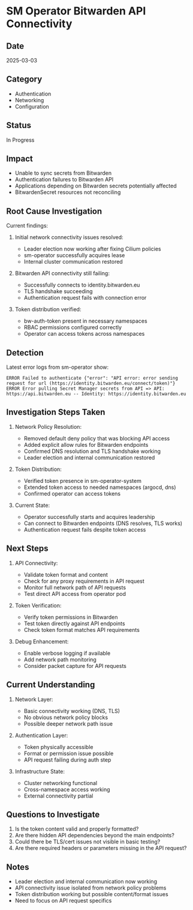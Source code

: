 # SM Operator Bitwarden API Connectivity

## Date

2025-03-03

## Category

- Authentication
- Networking
- Configuration

## Status

In Progress

## Impact

- Unable to sync secrets from Bitwarden
- Authentication failures to Bitwarden API
- Applications depending on Bitwarden secrets potentially affected
- BitwardenSecret resources not reconciling

## Root Cause Investigation

Current findings:

1. Initial network connectivity issues resolved:

   - Leader election now working after fixing Cilium policies
   - sm-operator successfully acquires lease
   - Internal cluster communication restored

2. Bitwarden API connectivity still failing:

   - Successfully connects to identity.bitwarden.eu
   - TLS handshake succeeding
   - Authentication request fails with connection error

3. Token distribution verified:
   - bw-auth-token present in necessary namespaces
   - RBAC permissions configured correctly
   - Operator can access tokens across namespaces

## Detection

Latest error logs from sm-operator show:

```
ERROR Failed to authenticate {"error": "API error: error sending request for url (https://identity.bitwarden.eu/connect/token)"}
ERROR Error pulling Secret Manager secrets from API => API: https://api.bitwarden.eu -- Identity: https://identity.bitwarden.eu
```

## Investigation Steps Taken

1. Network Policy Resolution:

   - Removed default deny policy that was blocking API access
   - Added explicit allow rules for Bitwarden endpoints
   - Confirmed DNS resolution and TLS handshake working
   - Leader election and internal communication restored

2. Token Distribution:

   - Verified token presence in sm-operator-system
   - Extended token access to needed namespaces (argocd, dns)
   - Confirmed operator can access tokens

3. Current State:
   - Operator successfully starts and acquires leadership
   - Can connect to Bitwarden endpoints (DNS resolves, TLS works)
   - Authentication request fails despite token access

## Next Steps

1. API Connectivity:

   - Validate token format and content
   - Check for any proxy requirements in API request
   - Monitor full network path of API requests
   - Test direct API access from operator pod

2. Token Verification:

   - Verify token permissions in Bitwarden
   - Test token directly against API endpoints
   - Check token format matches API requirements

3. Debug Enhancement:
   - Enable verbose logging if available
   - Add network path monitoring
   - Consider packet capture for API requests

## Current Understanding

1. Network Layer:

   - Basic connectivity working (DNS, TLS)
   - No obvious network policy blocks
   - Possible deeper network path issue

2. Authentication Layer:

   - Token physically accessible
   - Format or permission issue possible
   - API request failing during auth step

3. Infrastructure State:
   - Cluster networking functional
   - Cross-namespace access working
   - External connectivity partial

## Questions to Investigate

1. Is the token content valid and properly formatted?
2. Are there hidden API dependencies beyond the main endpoints?
3. Could there be TLS/cert issues not visible in basic testing?
4. Are there required headers or parameters missing in the API request?

## Notes

- Leader election and internal communication now working
- API connectivity issue isolated from network policy problems
- Token distribution working but possible content/format issues
- Need to focus on API request specifics
